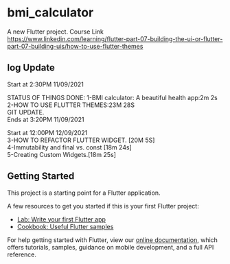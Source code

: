# bmi_calculator

A new Flutter project.
Course Link https://www.linkedin.com/learning/flutter-part-07-building-the-ui-or-flutter-part-07-building-uis/how-to-use-flutter-themes

log Update
--------------------------
Start at 2:30PM 11/09/2021

STATUS OF THINGS DONE:
1-BMI calculator: A beautiful health app:2m 2s  
2-HOW TO USE FLUTTER THEMES:23M 28S  
GIT UPDATE.  
Ends at 3:20PM 11/09/2021

Start at 12:00PM 12/09/2021  
3-HOW TO REFACTOR FLUTTER WIDGET. [20M 5S]  
4-Immutability and final vs. const [18m 24s]  
5-Creating Custom Widgets.[18m 25s]  

## Getting Started

This project is a starting point for a Flutter application.

A few resources to get you started if this is your first Flutter project:

- [Lab: Write your first Flutter app](https://flutter.dev/docs/get-started/codelab)
- [Cookbook: Useful Flutter samples](https://flutter.dev/docs/cookbook)

For help getting started with Flutter, view our
[online documentation](https://flutter.dev/docs), which offers tutorials,
samples, guidance on mobile development, and a full API reference.
